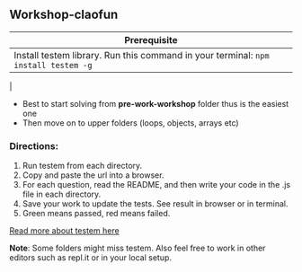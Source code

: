 ## Workshop-claofun

Prerequisite | 
------------ | 
Install testem library. Run this command in your terminal: `npm install testem -g` |
|


- Best to start solving from **pre-work-workshop** folder thus is the easiest one 
- Then move on to upper folders (loops, objects, arrays etc)




### Directions:

1. Run testem from each directory.
2. Copy and paste the url into a browser.
3. For each question, read the README, and then write your code in the .js
   file in each directory.
4. Save your work to update the tests. See result in browser or in terminal.
5. Green means passed, red means failed.


[Read more about testem here](https://github.com/testem/testem)


**Note**: Some folders might miss testem. Also feel free to work in other editors such as repl.it or in your local setup.
